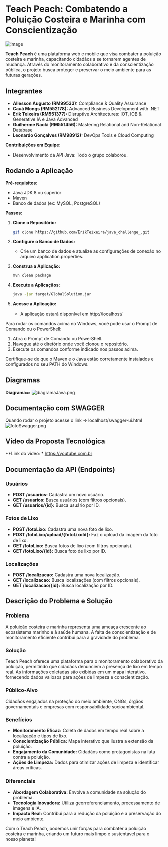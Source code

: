 # Teach Peach: Combatendo a Poluição Costeira e Marinha com Conscientização

![image](https://github.com/AlleSilvaa/TechPeach/assets/126684613/9783be37-be88-4a69-9629-dbc7f67624d6)

**Teach Peach** é uma plataforma web e mobile que visa combater a poluição costeira e marinha, capacitando cidadãos a se tornarem agentes de mudança. Através do monitoramento colaborativo e da conscientização pública, o projeto busca proteger e preservar o meio ambiente para as futuras gerações.

## Integrantes

* **Allesson Augusto (RM99533):** Compliance & Quality Assurance
* **Cauã Mongs (RM552178):** Advanced Business Development with .NET
* **Erik Teixeira (RM551377):** Disruptive Architectures: IOT, IOB & Generative IA e Java Advanced
* **Guilherme Naoki (RM551456):** Mastering Relational and Non-Relational Database
* **Leonardo Gonçalves (RM98912):** DevOps Tools e Cloud Computing

**Contribuições em Equipe:**
* Desenvolvimento da API Java: Todo o grupo colaborou.


## Rodando a Aplicação

**Pré-requisitos:**

* Java JDK 8 ou superior
* Maven
* Banco de dados (ex: MySQL, PostgreSQL)

**Passos:**

1. **Clone o Repositório:**
   ```bash
   git clone https://github.com/ErikTeixeira/java_challenge_.git

2. **Configure o Banco de Dados:**
    * Crie um banco de dados e atualize as configurações de conexão no arquivo application.properties.

3. **Construa a Aplicação:**
    ```bash
    mvn clean package

4. **Execute a Aplicaçãos:**
    ```bash
   java -jar target/GlobalSolution.jar

5. **Acesse a Aplicação:**
    * A aplicação estará disponível em http://localhost/

Para rodar os comandos acima no Windows, você pode usar o Prompt de Comando ou o PowerShell:

1. Abra o Prompt de Comando ou PowerShell.
2. Navegue até o diretório onde você clonou o repositório.
3. Execute os comandos conforme indicado nos passos acima.

Certifique-se de que o Maven e o Java estão corretamente instalados e configurados no seu PATH do Windows.



## Diagramas

**Diagrama=:**
    ![diagramaJava.png](documentacao/diagrama.png)

## Documentação com SWAGGER
Quando rodar o projeto acesse o link -> localhost/swagger-ui.html
![fotoSwagger.png](documentacao/swagger.png)

## Vídeo da Proposta Tecnológica

**Link do video:
    * https://youtube.com.br


## Documentação da API (Endpoints)

### Usuários

- **POST /usuarios:** Cadastra um novo usuário.
- **GET /usuarios:** Busca usuários (com filtros opcionais).
- **GET /usuarios/{id}:** Busca usuário por ID.

### Fotos de Lixo

- **POST /fotoLixo:** Cadastra uma nova foto de lixo.
- **POST /fotoLixo/upload/{fotoLixoId}:** Faz o upload da imagem da foto de lixo.
- **GET /fotoLixo:** Busca fotos de lixo (com filtros opcionais).
- **GET /fotoLixo/{id}:** Busca foto de lixo por ID.

### Localizações

- **POST /localizacao:** Cadastra uma nova localização.
- **GET /localizacao:** Busca localizações (com filtros opcionais).
- **GET /localizacao/{id}:** Busca localização por ID.


## Descrição do Problema e Solução

### Problema
A poluição costeira e marinha representa uma ameaça crescente ao ecossistema marinho e à saúde humana. A falta de conscientização e de monitoramento eficiente contribui para a gravidade do problema.

### Solução
Teach Peach oferece uma plataforma para o monitoramento colaborativo da poluição, permitindo que cidadãos denunciem a presença de lixo em tempo real. As informações coletadas são exibidas em um mapa interativo, fornecendo dados valiosos para ações de limpeza e conscientização.

### Público-Alvo
Cidadãos engajados na proteção do meio ambiente, ONGs, órgãos governamentais e empresas com responsabilidade socioambiental.

### Benefícios
- **Monitoramento Eficaz:** Coleta de dados em tempo real sobre a localização e tipos de lixo.
- **Conscientização Pública:** Mapa interativo que ilustra a extensão da poluição.
- **Engajamento da Comunidade:** Cidadãos como protagonistas na luta contra a poluição.
- **Ações de Limpeza:** Dados para otimizar ações de limpeza e identificar áreas críticas.

### Diferenciais
- **Abordagem Colaborativa:** Envolve a comunidade na solução do problema.
- **Tecnologia Inovadora:** Utiliza georreferenciamento, processamento de imagens e IA.
- **Impacto Real:** Contribui para a redução da poluição e a preservação do meio ambiente.


Com o Teach Peach, podemos unir forças para combater a poluição costeira e marinha, criando um futuro mais limpo e sustentável para o nosso planeta!